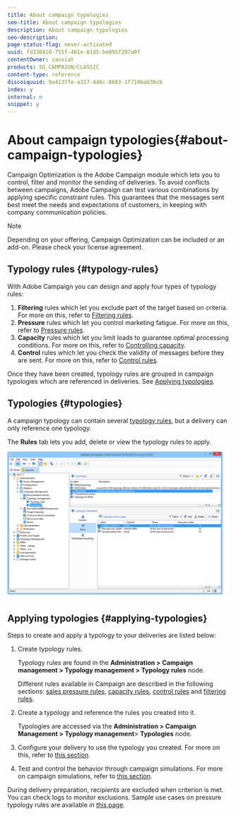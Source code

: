 ```yaml
---
title: About campaign typologies
seo-title: About campaign typologies
description: About campaign typologies
seo-description: 
page-status-flag: never-activated
uuid: fd336810-755f-401e-81d5-be095f207a0f
contentOwner: sauviat
products: SG_CAMPAIGN/CLASSIC
content-type: reference
discoiquuid: 9a4137fe-a317-448c-8663-1f718bab36cb
index: y
internal: n
snippet: y
---
```


# About campaign typologies{#about-campaign-typologies}

Campaign Optimization is the Adobe Campaign module which lets you to control, filter and monitor the sending of deliveries. To avoid conflicts between campaigns, Adobe Campaign can test various combinations by applying specific constraint rules. This guarantees that the messages sent best meet the needs and expectations of customers, in keeping with company communication policies.

>[!NOTE]
>
>Depending on your offering, Campaign Optimization can be included or an add-on. Please check your license agreement.

## Typology rules {#typology-rules}

With Adobe Campaign you can design and apply four types of typology rules:

1. **Filtering** rules which let you exclude part of the target based on criteria. For more on this, refer to [Filtering rules](../../campaign/using/filtering-rules.md).
1. **Pressure** rules which let you control marketing fatigue. For more on this, refer to [Pressure rules](../../campaign/using/pressure-rules.md).
1. **Capacity** rules which let you limit loads to guarantee optimal processing conditions. For more on this, refer to [Controlling capacity](../../campaign/using/about-campaign-typologies.md#controlling-capacity).
1. **Control** rules which let you check the validity of messages before they are sent. For more on this, refer to [Control rules](../../campaign/using/control-rules.md).

Once they have been created, typology rules are grouped in campaign typologies which are referenced in deliveries. See [Applying typologies](../../campaign/using/about-campaign-typologies.md#applying-typologies).

## Typologies {#typologies}

A campaign typology can contain several [typology rules](../../campaign/using/about-campaign-typologies.md#typology-rules), but a delivery can only reference one typology.

The **Rules** tab lets you add, delete or view the typology rules to apply.

![](assets/campaign_opt_rules_tab.png)

## Applying typologies {#applying-typologies}

Steps to create and apply a typology to your deliveries are listed below:

1. Create typology rules.

   Typology rules are found in the **Administration > Campaign management > Typology management > Typology rules** node.

   Different rules available in Campaign are described in the following sections: [sales pressure rules](../../campaign/using/pressure-rules.md), [capacity rules](../../campaign/using/consistency-rules.md#controlling-capacity), [control rules](../../campaign/using/control-rules.md) and [filtering rules](../../campaign/using/filtering-rules.md).

1. Create a typology and reference the rules you created into it.

   Typologies are accessed via the **Administration > Campaign Management > Typology management**> **Typologies** node. 

1. Configure your delivery to use the typology you created. For more on this, refer to [this section](../../campaign/using/applying-rules.md#applying-a-typology-to-a-delivery).
1. Test and control the behavior through campaign simulations. For more on campaign simulations, refer to [this section](../../campaign/using/campaign-simulations.md).

During delivery preparation, recipients are excluded when criterion is met. You can check logs to monitor exclusions. Sample use cases on pressure typology rules are available in [this page](../../campaign/using/pressure-rules.md#use-cases-on-pressure-rules).
